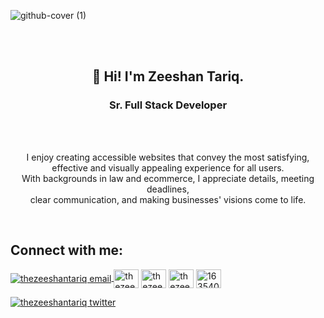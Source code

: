 <!--![github-cover](https://github.com/thezeeshantariq/thezeeshantariq/assets/27205496/5356d414-a518-43ca-baee-de8bd82b267e)-->
![github-cover (1)](https://github.com/thezeeshantariq/thezeeshantariq/assets/27205496/0f270880-5162-441b-92f4-1a8cbbc87ff2)


<br>
<br>

<h2 align=center>👋 Hi! I'm Zeeshan Tariq.</h2>
<h3 align=center>Sr. Full Stack Developer</h3>
<br>

<br>
<p align="center">I enjoy creating accessible websites that convey the most satisfying, effective and visually appealing experience for all users.<br>With backgrounds in law and ecommerce, I appreciate details, meeting deadlines,<br>clear communication, and making businesses' visions come to life.</p>
<br>

<h2 align="left">Connect with me:</h2>
<p align="left">
<a href="mailto: thezeeshantariq@gmail.com" target="blank"><img align="center" src="https://img.icons8.com/dotty/40/000000/email.png" alt="thezeeshantariq email" />
</a>
<a href="https://instagram.com/thezeeshantariq" rel="noopener noreferrer" target="_blank"><img align="center" src="https://raw.githubusercontent.com/rahuldkjain/github-profile-readme-generator/master/src/images/icons/Social/instagram.svg" alt="thezeeshantariq instagram" height="30" width="40" /></a>
<a href="https://linkedin.com/in/thezeeshantariq" rel="noopener noreferrer" target="_blank"><img align="center" src="https://raw.githubusercontent.com/rahuldkjain/github-profile-readme-generator/master/src/images/icons/Social/linked-in-alt.svg" alt="thezeeshantariq linkedin" height="30" width="40" /></a>
<a href="https://dev.to/thezeeshantariq" rel="noopener noreferrer" target="_blank"><img align="center" src="https://cdn.jsdelivr.net/npm/simple-icons@3.0.1/icons/dev-dot-to.svg" alt="thezeeshantariq dev" height="30" width="40" /></a>
<a href="https://stackoverflow.com/users/10107522/thezeeshantariq" rel="noopener noreferrer" target="_blank"><img align="center" src="https://raw.githubusercontent.com/rahuldkjain/github-profile-readme-generator/master/src/images/icons/Social/stack-overflow.svg" alt="16354014" height="30" width="40" /></a>
</p>
<p align="left">
<a href="https://twitter.com/thezeeshantariq" rel="noopener noreferrer" target="_blank"> <img src="https://img.shields.io/twitter/follow/thezeeshantariq?logo=twitter&style=for-the-badge" alt="thezeeshantariq twitter" /></a>
</p>
<br>

<!--
**thezeeshantariq/thezeeshantariq** is a ✨ _special_ ✨ repository because its `README.md` (this file) appears on your GitHub profile.

Here are some ideas to get you started:

- 🔭 I’m currently working on ...
- 🌱 I’m currently learning ...
- 👯 I’m looking to collaborate on ...
- 🤔 I’m looking for help with ...
- 💬 Ask me about ...
- 📫 How to reach me: ...
- 😄 Pronouns: ...
- ⚡ Fun fact: ...
-->

